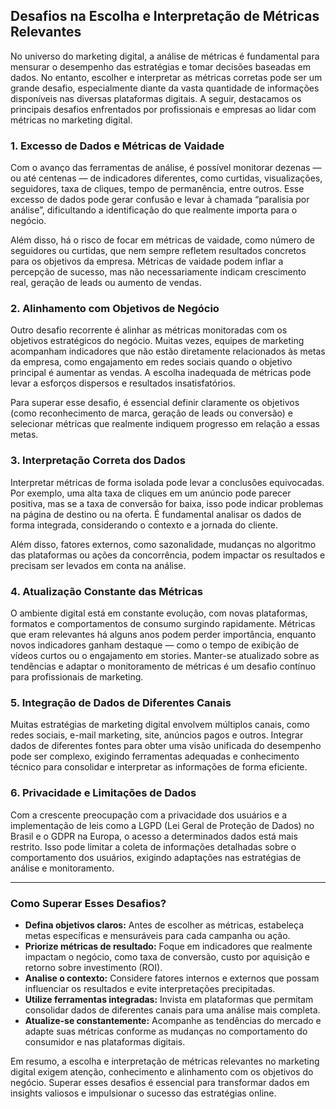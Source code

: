 
## Desafios na Escolha e Interpretação de Métricas Relevantes

No universo do marketing digital, a análise de métricas é fundamental para mensurar o desempenho das estratégias e tomar decisões baseadas em dados. No entanto, escolher e interpretar as métricas corretas pode ser um grande desafio, especialmente diante da vasta quantidade de informações disponíveis nas diversas plataformas digitais. A seguir, destacamos os principais desafios enfrentados por profissionais e empresas ao lidar com métricas no marketing digital.

### 1. **Excesso de Dados e Métricas de Vaidade**

Com o avanço das ferramentas de análise, é possível monitorar dezenas — ou até centenas — de indicadores diferentes, como curtidas, visualizações, seguidores, taxa de cliques, tempo de permanência, entre outros. Esse excesso de dados pode gerar confusão e levar à chamada “paralisia por análise”, dificultando a identificação do que realmente importa para o negócio.

Além disso, há o risco de focar em métricas de vaidade, como número de seguidores ou curtidas, que nem sempre refletem resultados concretos para os objetivos da empresa. Métricas de vaidade podem inflar a percepção de sucesso, mas não necessariamente indicam crescimento real, geração de leads ou aumento de vendas.

### 2. **Alinhamento com Objetivos de Negócio**

Outro desafio recorrente é alinhar as métricas monitoradas com os objetivos estratégicos do negócio. Muitas vezes, equipes de marketing acompanham indicadores que não estão diretamente relacionados às metas da empresa, como engajamento em redes sociais quando o objetivo principal é aumentar as vendas. A escolha inadequada de métricas pode levar a esforços dispersos e resultados insatisfatórios.

Para superar esse desafio, é essencial definir claramente os objetivos (como reconhecimento de marca, geração de leads ou conversão) e selecionar métricas que realmente indiquem progresso em relação a essas metas.

### 3. **Interpretação Correta dos Dados**

Interpretar métricas de forma isolada pode levar a conclusões equivocadas. Por exemplo, uma alta taxa de cliques em um anúncio pode parecer positiva, mas se a taxa de conversão for baixa, isso pode indicar problemas na página de destino ou na oferta. É fundamental analisar os dados de forma integrada, considerando o contexto e a jornada do cliente.

Além disso, fatores externos, como sazonalidade, mudanças no algoritmo das plataformas ou ações da concorrência, podem impactar os resultados e precisam ser levados em conta na análise.

### 4. **Atualização Constante das Métricas**

O ambiente digital está em constante evolução, com novas plataformas, formatos e comportamentos de consumo surgindo rapidamente. Métricas que eram relevantes há alguns anos podem perder importância, enquanto novos indicadores ganham destaque — como o tempo de exibição de vídeos curtos ou o engajamento em stories. Manter-se atualizado sobre as tendências e adaptar o monitoramento de métricas é um desafio contínuo para profissionais de marketing.

### 5. **Integração de Dados de Diferentes Canais**

Muitas estratégias de marketing digital envolvem múltiplos canais, como redes sociais, e-mail marketing, site, anúncios pagos e outros. Integrar dados de diferentes fontes para obter uma visão unificada do desempenho pode ser complexo, exigindo ferramentas adequadas e conhecimento técnico para consolidar e interpretar as informações de forma eficiente.

### 6. **Privacidade e Limitações de Dados**

Com a crescente preocupação com a privacidade dos usuários e a implementação de leis como a LGPD (Lei Geral de Proteção de Dados) no Brasil e o GDPR na Europa, o acesso a determinados dados está mais restrito. Isso pode limitar a coleta de informações detalhadas sobre o comportamento dos usuários, exigindo adaptações nas estratégias de análise e monitoramento.

---

### **Como Superar Esses Desafios?**

- **Defina objetivos claros:** Antes de escolher as métricas, estabeleça metas específicas e mensuráveis para cada campanha ou ação.
- **Priorize métricas de resultado:** Foque em indicadores que realmente impactam o negócio, como taxa de conversão, custo por aquisição e retorno sobre investimento (ROI).
- **Analise o contexto:** Considere fatores internos e externos que possam influenciar os resultados e evite interpretações precipitadas.
- **Utilize ferramentas integradas:** Invista em plataformas que permitam consolidar dados de diferentes canais para uma análise mais completa.
- **Atualize-se constantemente:** Acompanhe as tendências do mercado e adapte suas métricas conforme as mudanças no comportamento do consumidor e nas plataformas digitais.

Em resumo, a escolha e interpretação de métricas relevantes no marketing digital exigem atenção, conhecimento e alinhamento com os objetivos do negócio. Superar esses desafios é essencial para transformar dados em insights valiosos e impulsionar o sucesso das estratégias online.
```
